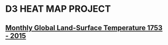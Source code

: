 # D3 HEAT MAP PROJECT

## [Monthly Global Land-Surface Temperature 1753 - 2015](https://efem213.github.io/D3-Heat-Map/)
